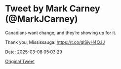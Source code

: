 # Tweet by Mark Carney (@MarkJCarney)

Canadians want change, and they’re showing up for it.

Thank you, Mississauga. https://t.co/qlSiyH4QJJ

Date: 2025-03-08 05:03:29

[Original Tweet](https://x.com/MarkJCarney/status/1898238118244888621)
